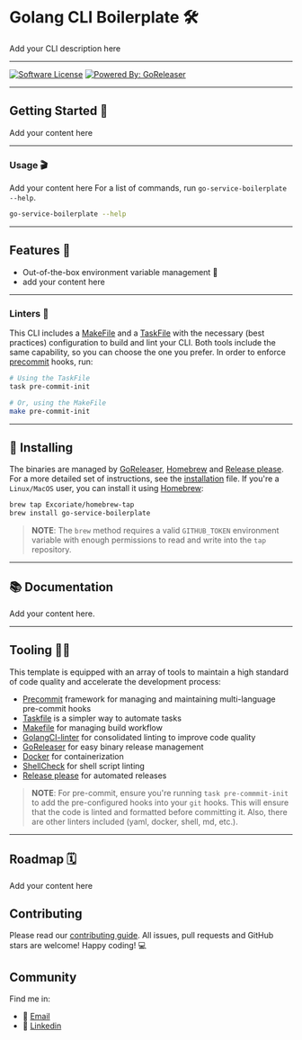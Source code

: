 # Golang CLI Boilerplate 🛠️

Add your CLI description here


---
 [![Software License](https://img.shields.io/badge/license-MIT-brightgreen.svg?style=flat-square)](LICENSE) [![Powered By: GoReleaser](https://img.shields.io/badge/powered%20by-goreleaser-green.svg?style=flat-square)](https://github.com/goreleaser)

---
## Getting Started 🚦
Add your content here

---

### Usage 🎬
Add your content here
For a list of commands, run `go-service-boilerplate --help`.
```bash
go-service-boilerplate --help
```
---

## Features 🧩

* Out-of-the-box environment variable management 🌳
* add your content here
---

### Linters 🧹
This CLI includes a [MakeFile](https://www.gnu.org/software/make/) and a [TaskFile](https://taskfile.dev/#/) with the necessary (best practices) configuration to build and lint your CLI. Both tools include the same capability, so you can choose the one you prefer.
In order to enforce [precommit](https://pre-commit.com/) hooks, run:
```bash
# Using the TaskFile
task pre-commit-init

# Or, using the MakeFile
make pre-commit-init
```

---

## 🔧 Installing
The binaries are managed by [GoReleaser](https://goreleaser.com/), [Homebrew](https://brew.sh/) and [Release please](https://github.com/googleapis/release-please). For a more detailed set of instructions, see the [installation](docs/INSTALLATION.md) file. If you're a `Linux/MacOS` user, you can install it using [Homebrew](https://brew.sh/):
```bash
brew tap Excoriate/homebrew-tap
brew install go-service-boilerplate
```
>**NOTE**: The `brew` method requires a valid `GITHUB_TOKEN` environment variable with enough permissions to read and write into the `tap` repository.

---
## 📚 Documentation
Add your content here.

---

## Tooling 🧑‍🔧

This template is equipped with an array of tools to maintain a high standard of code quality and accelerate the development process:

* [Precommit](https://pre-commit.com/) framework for managing and maintaining multi-language pre-commit hooks
* [Taskfile](https://taskfile.dev/#/) is a simpler way to automate tasks
* [Makefile](https://www.gnu.org/software/make/) for managing build workflow
* [GolangCI-linter](https://golangci-lint.run/) for consolidated linting to improve code quality
* [GoReleaser](https://goreleaser.com/) for easy binary release management
* [Docker](https://www.docker.com/) for containerization
* [ShellCheck](https://www.shellcheck.net/) for shell script linting
* [Release please](https://github.com/googleapis/release-please) for automated releases
>**NOTE**: For pre-commit, ensure you're running `task pre-commmit-init` to add the pre-configured hooks into your `git` hooks. This will ensure that the code is linted and formatted before committing it. Also, there are other linters included (yaml, docker, shell, md, etc.).

---
## Roadmap 🗓️
Add your content here

## Contributing
Please read our [contributing guide](./CONTRIBUTING.md). All issues, pull requests and GitHub stars are welcome! Happy coding! 💻


## Community
Find me in:

- 📧 [Email](mailto:your_email@domain.com)
- 🧳 [Linkedin](https://www.linkedin.com/in/myuser/)
